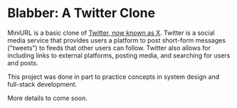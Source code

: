 # Blabber: A Twitter Clone

MiniURL is a basic clone of [Twitter, now known as X](https://www.twitter.com). Twitter is a social media service that provides users a platform to post short-form messages ("tweets") to feeds that other users can follow. Twitter also allows for including links to external platforms, posting media, and searching for users and posts.

This project was done in part to practice concepts in system design and full-stack development.

More details to come soon.